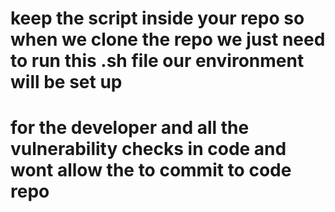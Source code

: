# keep the script inside your repo so when we clone the repo we just need to run this .sh file our environment will be set up 
# for the developer and all the vulnerability checks in code and wont allow the to commit to code repo 

